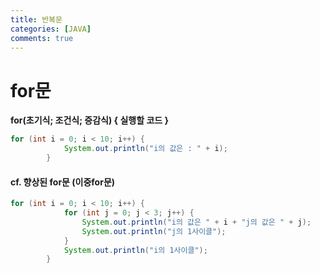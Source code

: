 ```yaml
---
title: 반복문
categories: [JAVA]
comments: true
---
```


for문
===
**for(초기식; 조건식; 증감식) { 실행할 코드 }** 

```java
for (int i = 0; i < 10; i++) {
			System.out.println("i의 값은 : " + i);
		}
```

#### cf. 향상된 for문 (이중for문)
```java
for (int i = 0; i < 10; i++) {
			for (int j = 0; j < 3; j++) {
				System.out.println("i의 값은 " + i + "j의 값은 " + j);
				System.out.println("j의 1사이클");
			}
			System.out.println("i의 1사이클");
		}
```